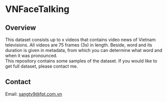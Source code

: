 # VNFaceTalking
## Overview
This dataset consists up to x videos that contains video news of Vietnam televisions.  All videos are 75 frames (3s) in length. Beside, word and its duration is given in metadata, from which you can determine what word and when it was pronounced. <br />
This repository contains some samples of the dataset. If you would like to get full dataset, please contact me.
## Contact
Email: sangtv9@fpt.com.vn
